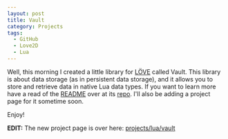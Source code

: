 ```yaml
---
layout: post
title: Vault
category: Projects
tags:
  - GitHub
  - Love2D
  - Lua
---
```


Well, this morning I created a little library for [L&#214;VE](http://love2d.org) called Vault. This library is about data storage (as in persistent data storage), and it allows you to store and retrieve data in native Lua data types. If you want to learn more have a read of the [README](https://github.com/BlackBulletIV/vault#readme) over at its [repo](https://github.com/BlackBulletIV/vault). I'll also be adding a project page for it sometime soon.

Enjoy!

**EDIT:** The new project page is over here: [projects/lua/vault](/projects/lua/vault)
